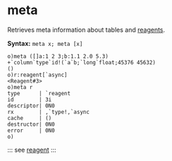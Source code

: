 # meta

Retrieves meta information about tables and [reagents](/reference/types/reagents.md).

**Syntax:** ```meta x; meta [x]```

```o
o)meta ([]a:1 2 3;b:1.1 2.0 5.3)
+`column`type`id!(`a`b;`long`float;45376 45632)
()
o)r:reagent[`async]
<Reagent#3>
o)meta r
type      | `reagent
id        | 3i
descriptor| 0N0
rx        | ,`type!,`async
cache     | ()
destructor| 0N0
error     | 0N0
o)
```

::: see
[reagent](/verbs/other/reagent.md)
:::
